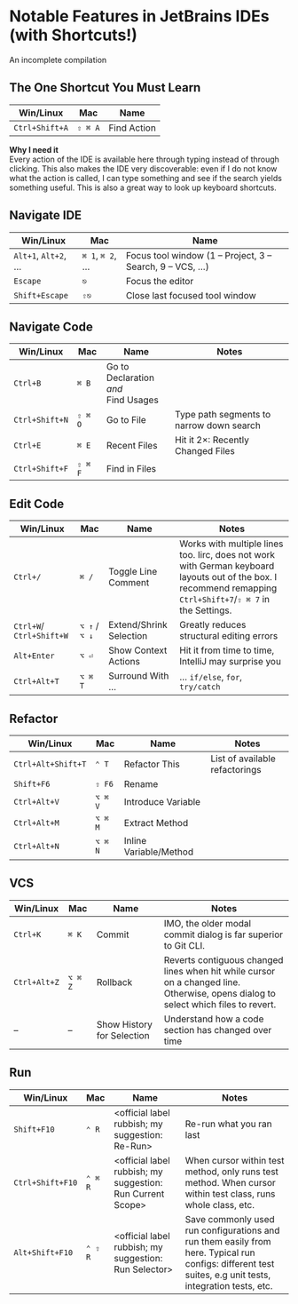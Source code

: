 
# Notable Features in JetBrains IDEs (with Shortcuts!)

An incomplete compilation


## The One Shortcut You Must Learn

| Win/Linux      | Mac     | Name        |
|----------------|---------|-------------|
| `Ctrl+Shift+A` | `⇧ ⌘ A` | Find Action |

**Why I need it**  
Every action of the IDE is available here through typing instead of through clicking. This also makes the IDE very discoverable: even if I do not know what the action is called, I can type something and see if the search yields something useful. This is also a great way to look up keyboard shortcuts.


## Navigate IDE

| Win/Linux           | Mac             | Name                                                    |
|---------------------|-----------------|---------------------------------------------------------|
| `Alt+1`, `Alt+2`, … | `⌘ 1`, `⌘ 2`, … | Focus tool window (1 – Project, 3 – Search, 9 – VCS, …) |
| `Escape`            | `⎋`             | Focus the editor                                        |
| `Shift+Escape`      | `⇧⎋`            | Close last focused tool window                          |


## Navigate Code

| Win/Linux      | Mac     | Name                                          | Notes                                    |
|----------------|---------|-----------------------------------------------|------------------------------------------|
| `Ctrl+B`       | `⌘ B`   | Go to Declaration <br> _and_ <br> Find Usages |                                          |
| `Ctrl+Shift+N` | `⇧ ⌘ O` | Go to File                                    | Type path segments to narrow down search |
| `Ctrl+E`       | `⌘ E`   | Recent Files                                  | Hit it 2×: Recently Changed Files        |
| `Ctrl+Shift+F` | `⇧ ⌘ F` | Find in Files                                 |


## Edit Code

| Win/Linux                | Mac           | Name                    | Notes                                                                                                                                                         |
|--------------------------|---------------|-------------------------|---------------------------------------------------------------------------------------------------------------------------------------------------------------|
| `Ctrl+/`                 | `⌘ /`         | Toggle Line Comment     | Works with multiple lines too. Iirc, does not work with German keyboard layouts out of the box. I recommend remapping `Ctrl+Shift+7`/`⇧ ⌘ 7` in the Settings. |
| `Ctrl+W`/ `Ctrl+Shift+W` | `⌥ ↑` / `⌥ ↓` | Extend/Shrink Selection | Greatly reduces structural editing errors                                                                                                                     |
| `Alt+Enter`              | `⌥ ⏎`         | Show Context Actions    | Hit it from time to time, IntelliJ may surprise you                                                                                                           |
| `Ctrl+Alt+T`             | `⌥ ⌘ T`       | Surround With …         | … `if/else`, `for`, `try/catch`                                                                                                                               |


## Refactor

| Win/Linux          | Mac     | Name                   | Notes                          |
|--------------------|---------|------------------------|--------------------------------|
| `Ctrl+Alt+Shift+T` | `⌃ T`   | Refactor This          | List of available refactorings |
| `Shift+F6`         | `⇧ F6`  | Rename                 |
| `Ctrl+Alt+V`       | `⌥ ⌘ V` | Introduce Variable     |
| `Ctrl+Alt+M`       | `⌥ ⌘ M` | Extract Method         |
| `Ctrl+Alt+N`       | `⌥ ⌘ N` | Inline Variable/Method |


## VCS

| Win/Linux    | Mac     | Name                       | Notes                                                                                                                                   |
|--------------|---------|----------------------------|-----------------------------------------------------------------------------------------------------------------------------------------|
| `Ctrl+K`     | `⌘ K`   | Commit                     | IMO, the older modal commit dialog is far superior to Git CLI.                                                                          |
| `Ctrl+Alt+Z` | `⌥ ⌘ Z` | Rollback                   | Reverts contiguous changed lines when hit while cursor on a changed line. <br> Otherwise, opens dialog to select which files to revert. |
| –            | –       | Show History for Selection | Understand how a code section has changed over time                                                                                     |


## Run

| Win/Linux        | Mac     | Name                                                         | Notes                                                                                                                                                    |
|------------------|---------|--------------------------------------------------------------|----------------------------------------------------------------------------------------------------------------------------------------------------------|
| `Shift+F10`      | `⌃ R`   | <official label rubbish; my suggestion: Re-Run>              | Re-run what you ran last                                                                                                                                 |
| `Ctrl+Shift+F10` | `⌃ ⌘ R` | <official label rubbish; my suggestion: Run Current Scope>   | When cursor within test method, only runs test method. When cursor within test class, runs whole class, etc.                                             |
| `Alt+Shift+F10`  | `⌃ ⇧ R` | <official label rubbish; my suggestion: Run Selector>        | Save commonly used run configurations and run them easily from here. Typical run configs: different test suites, e.g unit tests, integration tests, etc. |
